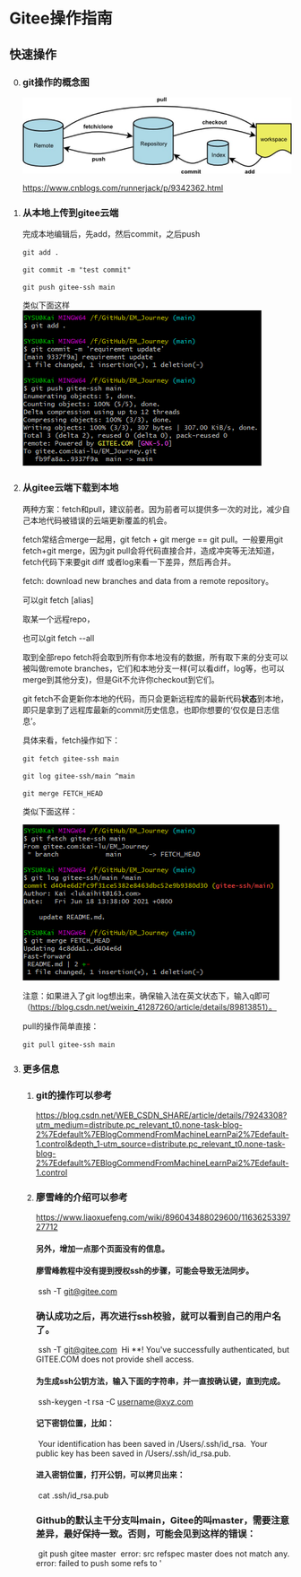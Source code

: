 # Gitee操作指南

## 快速操作

0. ### git操作的概念图

   ![输入图片说明](Gitee%E6%93%8D%E4%BD%9C%E6%8C%87%E5%8D%97.assets/160923_57905309_9256245.png)

   https://www.cnblogs.com/runnerjack/p/9342362.html

1. ### 从本地上传到gitee云端

   完成本地编辑后，先add，然后commit，之后push

   `git add .`

   `git commit -m "test commit"`

   `git push gitee-ssh main`

   类似下面这样
   ![image-20210618125207075](Gitee%E6%93%8D%E4%BD%9C%E6%8C%87%E5%8D%97.assets/image-20210618125207075.png)

   

2. ### 从gitee云端下载到本地

   两种方案：fetch和pull，建议前者。因为前者可以提供多一次的对比，减少自己本地代码被错误的云端更新覆盖的机会。

   fetch常结合merge一起用，git fetch + git merge == git pull。一般要用git fetch+git merge，因为git pull会将代码直接合并，造成冲突等无法知道，fetch代码下来要git diff 或者log来看一下差异，然后再合并。

   

   fetch: download new branches and data from a remote repository。

   可以git fetch [alias]

   取某一个远程repo，

   也可以git fetch --all

   取到全部repo fetch将会取到所有你本地没有的数据，所有取下来的分支可以被叫做remote branches，它们和本地分支一样(可以看diff，log等，也可以merge到其他分支)，但是Git不允许你checkout到它们。

   git fetch不会更新你本地的代码，而只会更新远程库的最新代码**状态**到本地，即只是拿到了远程库最新的commit历史信息，也即你想要的‘仅仅是日志信息’。

   

   具体来看，fetch操作如下：

   `git fetch gitee-ssh main`

   `git log gitee-ssh/main ^main`

   `git merge FETCH_HEAD`

   类似下面这样：

   ![image-20210618134316254](Gitee%E6%93%8D%E4%BD%9C%E6%8C%87%E5%8D%97.assets/image-20210618134316254.png)

   注意：如果进入了git log想出来，确保输入法在英文状态下，输入q即可（https://blog.csdn.net/weixin_41287260/article/details/89813851）。

   

   pull的操作简单直接：

   `git pull gitee-ssh main`

   

3. ### 更多信息
   1. ### git的操作可以参考

      https://blog.csdn.net/WEB_CSDN_SHARE/article/details/79243308?utm_medium=distribute.pc_relevant_t0.none-task-blog-2%7Edefault%7EBlogCommendFromMachineLearnPai2%7Edefault-1.control&depth_1-utm_source=distribute.pc_relevant_t0.none-task-blog-2%7Edefault%7EBlogCommendFromMachineLearnPai2%7Edefault-1.control

   2. ### 廖雪峰的介绍可以参考 

      https://www.liaoxuefeng.com/wiki/896043488029600/1163625339727712

      #### 另外，增加一点那个页面没有的信息。

      #### 	廖雪峰教程中没有提到授权ssh的步骤，可能会导致无法同步。

      ​		ssh -T git@gitee.com

      ### 		确认成功之后，再次进行ssh校验，就可以看到自己的用户名了。

      ​		ssh -T git@gitee.com
      ​		Hi **! You've successfully authenticated, but GITEE.COM does not provide shell access.

      

      #### 	为生成ssh公钥方法，输入下面的字符串，并一直按确认键，直到完成。

      ​		ssh-keygen -t rsa -C username@xyz.com

      #### 	记下密钥位置，比如：

      ​		Your identification has been saved in /Users/.ssh/id_rsa.
      ​		Your public key has been saved in /Users/.ssh/id_rsa.pub.

      #### 	进入密钥位置，打开公钥，可以拷贝出来：

      ​		cat .ssh/id_rsa.pub

      

      ### Github的默认主干分支叫main，Gitee的叫master，需要注意差异，最好保持一致。否则，可能会见到这样的错误：

      ​	git push gitee master
      ​	error: src refspec master does not match any.
      ​	error: failed to push some refs to '

      ### 

      







